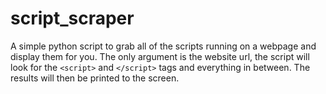 # script_scraper

A simple python script to grab all of the scripts running on a webpage and display them for you.  The only argument is the website url, the script will look for the `<script>` and `</script>` tags and everything in between. The results will then be printed to the screen.
